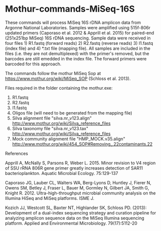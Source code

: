 # Mothur-commands-MiSeq-16S

These commands will process MiSeq 16S rDNA amplicon data from Argonne National Laboratories. 
Samples were amplified using 515f-806r updated primers (Caporaso et al. 2012 & Apprill et al. 2015) for paired-end (251x251bp MiSeq) 16S 
rDNA sequencing. Sample data were received in four files 1) R1.fastq (forward reads) 2) R2.fastq (reverse reads) 3) I1.fastq (index file) 
and 4) *.txt file (mapping file). All samples are included in the files (i.e. they are not demultiplexed) with the primer's removed, but 
the barcodes are still emedded in the index file. The forward primers were barcoded for this approach.  

The commands follow the mothur MiSeq Sop at https://www.mothur.org/wiki/MiSeq_SOP (Schloss et al. 2013). 

Files required in the folder containing the mothur.exe: 

1) R1.fastq
2) R2.fastq
3) I1.fastq
4) Oligos file (will need to be generated from the mapping file)
5) Silva alignment file "silva.nr_v123.align" http://www.mothur.org/wiki/Silva_reference_files 
6) Silva taxonomy file "silva.nr_v123.tax" http://www.mothur.org/wiki/Silva_reference_files 
7) Mock community alignment file "HMP_MOCK.v35.align" http://www.mothur.org/wiki/454_SOP#Removing_.22contaminants.22




References 

Apprill A, McNally S, Parsons R, Weber L. 2015. Minor revision to V4 region of SSU rRNA 806R gene primer greatly increases detection 
of SAR11 bacterioplankton. Aquatic Microbial Ecology. 75:129-137

Caporaso JG, Lauber CL, Walters WA, Berg-Lyons D, Huntley J, Fierer N, Owens SM, Betley J, Fraser L, Bauer M, Gormley N, Gilbert JA, 
Smith G, Knight R. 2012. Ultra-high-throughput microbial community analysis on the Illumina HiSeq and MiSeq platforms. ISME J.

Kozich JJ, Westcott SL, Baxter NT, Highlander SK, Schloss PD. (2013): Development of a dual-index sequencing strategy and curation 
pipeline for analyzing amplicon sequence data on the MiSeq Illumina sequencing platform. Applied and Environmental Microbiology. 
79(17):5112-20
